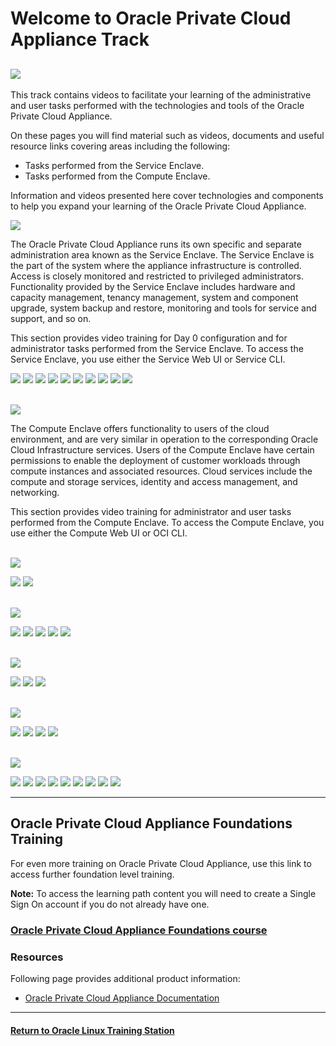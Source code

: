 
# Welcome to Oracle Private Cloud Appliance Track

![](../common/images/PCA_header4.png)
---
This track contains videos to facilitate your learning of the administrative and user tasks performed with the technologies and tools of the Oracle Private Cloud Appliance.

On these pages you will find material such as videos, documents and useful resource links covering areas including the following:
- Tasks performed from the Service Enclave.
- Tasks performed from the Compute Enclave.

Information and videos presented here cover technologies and components to help you expand your learning of the Oracle Private Cloud Appliance.

![](../common/images/pca-page-srvencl2.png)

The Oracle Private Cloud Appliance runs its own specific and separate administration area known as the Service Enclave. The Service Enclave is the part of the system where the appliance infrastructure is controlled. Access is closely monitored and restricted to privileged administrators. Functionality provided by the Service Enclave includes hardware and capacity management, tenancy management, system and component upgrade, system backup and restore, monitoring and tools for service and support, and so on.

This section provides video training for Day 0 configuration and for administrator tasks performed from the Service Enclave. To access the Service Enclave, you use either the Service Web UI or Service CLI.

[![](../common/images/day0_conf_300.png)](https://youtu.be/pkeW3uqt11w)
[![](../common/images/use_serv_cli_300.png)](https://youtu.be/zgX87aB32qw)
[![](../common/images/conf_auth_grps_300.png)](https://youtu.be/QCsCyFWPea0)
[![](../common/images/prov_comp_nodes_300.png)](https://youtu.be/aQlRAYuLMwo)
[![](../common/images/ten_creat_300.png)](https://youtu.be/LBN5NHbpEnk)
[![](../common/images/graf_mon_300.png)](https://youtu.be/humJ2jiovBs)
[![](../common/images/query_loki_300.png)](https://youtu.be/HiGz8ruDtas)
[![](../common/images/alert_not_300.png)](https://youtu.be/Qmj_V8TAQXs)
[![](../common/images/migrate_vms_300.png)](https://youtu.be/_YjZMVApxaE)
[![](../common/images/patch_ind_com_300.png)](https://youtu.be/v_5ASLflVxU)
<br>
<br>

![](../common/images/pca-page-compencl2.png)

The Compute Enclave offers functionality to users of the cloud environment, and are very similar in operation to the corresponding Oracle Cloud Infrastructure services. Users of the Compute Enclave have certain permissions to enable the deployment of customer workloads through compute instances and associated resources. Cloud services include the compute and storage services, identity and access management, and networking.

This section provides video training for administrator and user tasks performed from the Compute Enclave. To access the Compute Enclave, you use either the Compute Web UI or OCI CLI.
<br>
<br>

![](../common/images/pca-page-ocicli.png)

[![](../common/images/install_cli_300.png)](https://youtu.be/SNtGCBl_yZE)
[![](../common/images/config_cli_300.png)](https://youtu.be/x2iWGXIa-rQ)
<br>
<br>

![](../common/images/pca-page-iam4x.png)

[![](../common/images/user_grp_pca_300.png)](https://youtu.be/D0CxmJ6pn4U)
[![](../common/images/comp_pol_pca_300.png)](https://youtu.be/KV4sQOWXab8)
[![](../common/images/fed_ip_pca_300.png)](https://youtu.be/tsBn5UQSJ24)
[![](../common/images/add_pca_trust_300.png)](https://youtu.be/wWm4TrPoEtI)
[![](../common/images/add_ip_certs_300.png)](https://youtu.be/uZcQk0pUe3s)
<br>
<br>

![](../common/images/pca-page-network4.png)

[![](../common/images/create_vcn_pca_300.png)](https://youtu.be/OCasg_HQ3LI)
[![](../common/images/ig_pca_300.png)](https://youtu.be/H8GwY7i720A)
[![](../common/images/lpg_pca_300.png)](https://youtu.be/pxdkxjajhO0)
<br>
<br>

![](../common/images/pca-page-compinst4.png)

[![](../common/images/imp_img_pca_300.png)](https://youtu.be/fToYmmf6NFk)
[![](../common/images/man_com_pca_300.png)](https://youtu.be/lxD2w1Chyxg)
[![](../common/images/man_ins_con_pca_300.png)](https://youtu.be/B4aW0hzDfc4)
[![](../common/images/man_ins_pool_pca_300.png)](https://youtu.be/VfSKX7WxNX8)
<br>
<br>

![](../common/images/pca-page-storage4.png)

[![](../common/images/blk_vol_pca_300.png)](https://youtu.be/s5N6mGxUNew)
[![](../common/images/boot_vol_pca_300.png)](https://youtu.be/Vo4119i8HsU)
[![](../common/images/res_blk_vol_pca_300.png)](https://youtu.be/bO2kM9tSPU0)
[![](../common/images/vol_grp_pca_300.png)](https://youtu.be/YlwfUWbXsT8)
[![](../common/images/bu_pol_pca_300.png)](https://youtu.be/6R_61dHmCMY)
[![](../common/images/mt_tar_pca_300.png)](https://youtu.be/bTmckStW_wY)
[![](../common/images/create_fs_pca_300.png)](https://youtu.be/lB03H7YJP0Q)
[![](../common/images/pca_managing_buckets_300.png)](https://youtu.be/t6e_T0qJrNg)
[![](../common/images/pca_mounting_file_systems_300.png)](https://youtu.be/RZoIqkCPSBQ)

---
## Oracle Private Cloud Appliance Foundations Training   
For even more training on Oracle Private Cloud Appliance, use this link to access further foundation level training.   

<b>Note:</b> To access the learning path content you will need to create a Single Sign On account if you do not already have one.   

### [Oracle Private Cloud Appliance Foundations course](https://www.oracle.com/goto/pcafoundations)

### Resources

Following page provides additional product information:

- [Oracle Private Cloud Appliance Documentation](https://docs.oracle.com/en/engineered-systems/private-cloud-appliance/)

---
#### [Return to Oracle Linux Training Station](../README.md)
